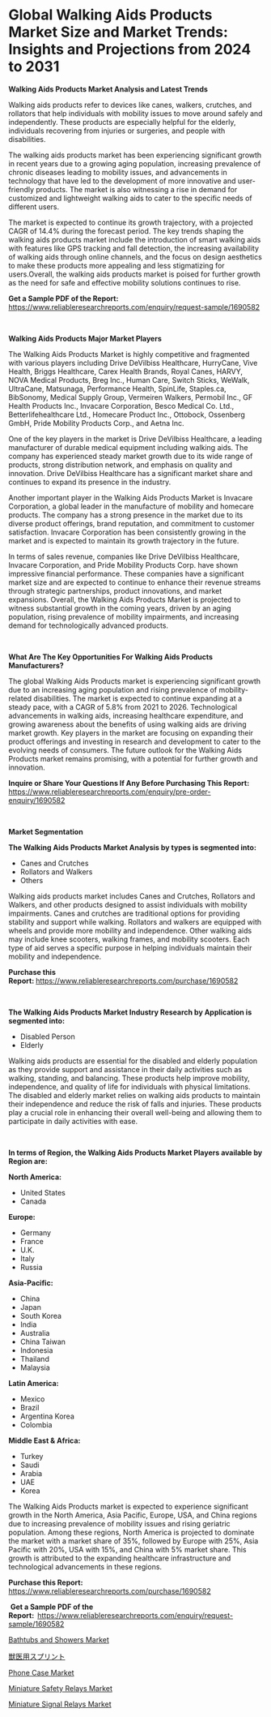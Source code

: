 <p><h1>Global Walking Aids Products Market Size and Market Trends: Insights and Projections from 2024 to 2031</h1></p><p><strong>Walking Aids Products Market Analysis and Latest Trends</strong></p>
<p><p>Walking aids products refer to devices like canes, walkers, crutches, and rollators that help individuals with mobility issues to move around safely and independently. These products are especially helpful for the elderly, individuals recovering from injuries or surgeries, and people with disabilities.</p><p>The walking aids products market has been experiencing significant growth in recent years due to a growing aging population, increasing prevalence of chronic diseases leading to mobility issues, and advancements in technology that have led to the development of more innovative and user-friendly products. The market is also witnessing a rise in demand for customized and lightweight walking aids to cater to the specific needs of different users.</p><p>The market is expected to continue its growth trajectory, with a projected CAGR of 14.4% during the forecast period. The key trends shaping the walking aids products market include the introduction of smart walking aids with features like GPS tracking and fall detection, the increasing availability of walking aids through online channels, and the focus on design aesthetics to make these products more appealing and less stigmatizing for users.Overall, the walking aids products market is poised for further growth as the need for safe and effective mobility solutions continues to rise.</p></p>
<p><strong>Get a Sample PDF of the Report:&nbsp;</strong> <a href="https://www.reliableresearchreports.com/enquiry/request-sample/1690582">https://www.reliableresearchreports.com/enquiry/request-sample/1690582</a></p>
<p>&nbsp;</p>
<p><strong>Walking Aids Products Major Market Players</strong></p>
<p><p>The Walking Aids Products Market is highly competitive and fragmented with various players including Drive DeVilbiss Healthcare, HurryCane, Vive Health, Briggs Healthcare, Carex Health Brands, Royal Canes, HARVY, NOVA Medical Products, Breg Inc., Human Care, Switch Sticks, WeWalk, UltraCane, Matsunaga, Performance Health, SpinLife, Staples.ca, BibSonomy, Medical Supply Group, Vermeiren Walkers, Permobil Inc., GF Health Products Inc., Invacare Corporation, Besco Medical Co. Ltd., Betterlifehealthcare Ltd., Homecare Product Inc., Ottobock, Ossenberg GmbH, Pride Mobility Products Corp., and Aetna Inc.</p><p>One of the key players in the market is Drive DeVilbiss Healthcare, a leading manufacturer of durable medical equipment including walking aids. The company has experienced steady market growth due to its wide range of products, strong distribution network, and emphasis on quality and innovation. Drive DeVilbiss Healthcare has a significant market share and continues to expand its presence in the industry.</p><p>Another important player in the Walking Aids Products Market is Invacare Corporation, a global leader in the manufacture of mobility and homecare products. The company has a strong presence in the market due to its diverse product offerings, brand reputation, and commitment to customer satisfaction. Invacare Corporation has been consistently growing in the market and is expected to maintain its growth trajectory in the future.</p><p>In terms of sales revenue, companies like Drive DeVilbiss Healthcare, Invacare Corporation, and Pride Mobility Products Corp. have shown impressive financial performance. These companies have a significant market size and are expected to continue to enhance their revenue streams through strategic partnerships, product innovations, and market expansions. Overall, the Walking Aids Products Market is projected to witness substantial growth in the coming years, driven by an aging population, rising prevalence of mobility impairments, and increasing demand for technologically advanced products.</p></p>
<p>&nbsp;</p>
<p><strong>What Are The Key Opportunities For Walking Aids Products Manufacturers?</strong></p>
<p><p>The global Walking Aids Products market is experiencing significant growth due to an increasing aging population and rising prevalence of mobility-related disabilities. The market is expected to continue expanding at a steady pace, with a CAGR of 5.8% from 2021 to 2026. Technological advancements in walking aids, increasing healthcare expenditure, and growing awareness about the benefits of using walking aids are driving market growth. Key players in the market are focusing on expanding their product offerings and investing in research and development to cater to the evolving needs of consumers. The future outlook for the Walking Aids Products market remains promising, with a potential for further growth and innovation.</p></p>
<p><strong>Inquire or Share Your Questions If Any Before Purchasing This Report:</strong> <a href="https://www.reliableresearchreports.com/enquiry/pre-order-enquiry/1690582">https://www.reliableresearchreports.com/enquiry/pre-order-enquiry/1690582</a></p>
<p>&nbsp;</p>
<p><strong>Market Segmentation</strong></p>
<p><strong>The Walking Aids Products Market Analysis by types is segmented into:</strong></p>
<p><ul><li>Canes and Crutches</li><li>Rollators and Walkers</li><li>Others</li></ul></p>
<p><p>Walking aids products market includes Canes and Crutches, Rollators and Walkers, and other products designed to assist individuals with mobility impairments. Canes and crutches are traditional options for providing stability and support while walking. Rollators and walkers are equipped with wheels and provide more mobility and independence. Other walking aids may include knee scooters, walking frames, and mobility scooters. Each type of aid serves a specific purpose in helping individuals maintain their mobility and independence.</p></p>
<p><strong>Purchase this Report:&nbsp;</strong><a href="https://www.reliableresearchreports.com/purchase/1690582">https://www.reliableresearchreports.com/purchase/1690582</a></p>
<p>&nbsp;</p>
<p><strong>The Walking Aids Products Market Industry Research by Application is segmented into:</strong></p>
<p><ul><li>Disabled Person</li><li>Elderly</li></ul></p>
<p><p>Walking aids products are essential for the disabled and elderly population as they provide support and assistance in their daily activities such as walking, standing, and balancing. These products help improve mobility, independence, and quality of life for individuals with physical limitations. The disabled and elderly market relies on walking aids products to maintain their independence and reduce the risk of falls and injuries. These products play a crucial role in enhancing their overall well-being and allowing them to participate in daily activities with ease.</p></p>
<p>&nbsp;</p>
<p><strong>In terms of Region, the Walking Aids Products Market Players available by Region are:</strong></p>
<p>
    <p> <strong> North America: </strong>
        <ul>
            <li>United States</li>
            <li>Canada</li>
        </ul>
        </p> 
    <p> <strong> Europe: </strong>
        <ul>
            <li>Germany</li>
            <li>France</li>
            <li>U.K.</li>
            <li>Italy</li>
            <li>Russia</li>
        </ul>
        </p> 
    <p> <strong> Asia-Pacific: </strong>
        <ul>
            <li>China</li>
            <li>Japan</li>
            <li>South Korea</li>
            <li>India</li>
            <li>Australia</li>
            <li>China Taiwan</li>
            <li>Indonesia</li>
            <li>Thailand</li>
            <li>Malaysia</li>
        </ul>
        </p> 
    <p> <strong> Latin America: </strong>
        <ul>
            <li>Mexico</li>
            <li>Brazil</li>
            <li>Argentina Korea</li>
            <li>Colombia</li>
        </ul>
        </p> 
    <p> <strong> Middle East & Africa: </strong>
        <ul>
            <li>Turkey</li>
            <li>Saudi</li>
            <li>Arabia</li>
            <li>UAE</li>
            <li>Korea</li>
        </ul>
    </p>
    </p>
<p><p>The Walking Aids Products market is expected to experience significant growth in the North America, Asia Pacific, Europe, USA, and China regions due to increasing prevalence of mobility issues and rising geriatric population. Among these regions, North America is projected to dominate the market with a market share of 35%, followed by Europe with 25%, Asia Pacific with 20%, USA with 15%, and China with 5% market share. This growth is attributed to the expanding healthcare infrastructure and technological advancements in these regions.</p></p>
<p><strong>Purchase this Report: </strong><a href="https://www.reliableresearchreports.com/purchase/1690582">https://www.reliableresearchreports.com/purchase/1690582</a></p>
<p>&nbsp;<strong>Get a Sample PDF of the Report:&nbsp;&nbsp;</strong><a href="https://www.reliableresearchreports.com/enquiry/request-sample/1690582">https://www.reliableresearchreports.com/enquiry/request-sample/1690582</a></p>
<p><strong></strong></p>
<p><p><a href="https://github.com/guneycigdem35/Market-Research-Report-List-2/blob/main/bathtubs-and-showers-market.md">Bathtubs and Showers Market</a></p><p><a href="https://github.com/ihabdkwlxs948/Market-Research-Report-List-1/blob/main/17819934714.md">獣医用スプリント</a></p><p><a href="https://github.com/biheemgalvinlouises6hokrh3h/Market-Research-Report-List-1/blob/main/phone-case-market.md">Phone Case Market</a></p><p><a href="https://issuu.com/reportprime-2/docs/miniature-safety-relays-market-size-2030.pptx">Miniature Safety Relays Market</a></p><p><a href="https://issuu.com/reportprime-2/docs/miniature-signal-relays-market-size-2030.pptx">Miniature Signal Relays Market</a></p></p>